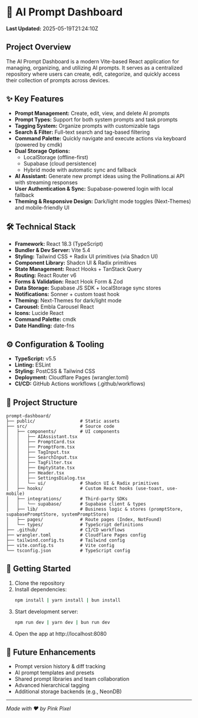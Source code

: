 # 🚀 AI Prompt Dashboard

**Last Updated:** 2025-05-19T21:24:10Z

## Project Overview

The AI Prompt Dashboard is a modern Vite-based React application for managing, organizing, and utilizing AI prompts. It serves as a centralized repository where users can create, edit, categorize, and quickly access their collection of prompts across devices.

## ✨ Key Features

- **Prompt Management:** Create, edit, view, and delete AI prompts
- **Prompt Types:** Support for both system prompts and task prompts
- **Tagging System:** Organize prompts with customizable tags
- **Search & Filter:** Full-text search and tag-based filtering
- **Command Palette:** Quickly navigate and execute actions via keyboard (powered by cmdk)
- **Dual Storage Options:**
  - LocalStorage (offline-first)  
  - Supabase (cloud persistence)  
  - Hybrid mode with automatic sync and fallback
- **AI Assistant:** Generate new prompt ideas using the Pollinations.ai API with streaming responses
- **User Authentication & Sync:** Supabase-powered login with local fallback
- **Theming & Responsive Design:** Dark/light mode toggles (Next-Themes) and mobile-friendly UI

## 🛠️ Technical Stack

- **Framework:** React 18.3 (TypeScript)
- **Bundler & Dev Server:** Vite 5.4
- **Styling:** Tailwind CSS + Radix UI primitives (via Shadcn UI)
- **Component Library:** Shadcn UI & Radix primitives
- **State Management:** React Hooks + TanStack Query
- **Routing:** React Router v6
- **Forms & Validation:** React Hook Form & Zod
- **Data Storage:** Supabase JS SDK + localStorage sync stores
- **Notifications:** Sonner + custom toast hook
- **Theming:** Next-Themes for dark/light mode
- **Carousel:** Embla Carousel React
- **Icons:** Lucide React
- **Command Palette:** cmdk
- **Date Handling:** date-fns

## ⚙️ Configuration & Tooling

- **TypeScript:** v5.5
- **Linting:** ESLint
- **Styling:** PostCSS & Tailwind CSS
- **Deployment:** Cloudflare Pages (wrangler.toml)
- **CI/CD:** GitHub Actions workflows (.github/workflows)

## 📁 Project Structure

```
prompt-dashboard/
├── public/                 # Static assets
├── src/                    # Source code
│   ├── components/         # UI components
│   │   ├── AIAssistant.tsx
│   │   ├── PromptCard.tsx
│   │   ├── PromptForm.tsx
│   │   ├── TagInput.tsx
│   │   ├── SearchInput.tsx
│   │   ├── TagFilter.tsx
│   │   ├── EmptyState.tsx
│   │   ├── Header.tsx
│   │   ├── SettingsDialog.tsx
│   │   └── ui/             # Shadcn UI & Radix primitives
│   ├── hooks/              # Custom React hooks (use-toast, use-mobile)
│   ├── integrations/       # Third-party SDKs
│   │   └── supabase/       # Supabase client & types
│   ├── lib/                # Business logic & stores (promptStore, supabasePromptStore, systemPromptStore)
│   ├── pages/              # Route pages (Index, NotFound)
│   └── types/              # TypeScript definitions
├── .github/                # CI/CD workflows
├── wrangler.toml           # Cloudflare Pages config
├── tailwind.config.ts      # Tailwind config
├── vite.config.ts          # Vite config
└── tsconfig.json           # TypeScript config
```

## 🚀 Getting Started

1. Clone the repository
2. Install dependencies:
   ```bash
   npm install | yarn install | bun install
   ```
3. Start development server:
   ```bash
   npm run dev | yarn dev | bun run dev
   ```
4. Open the app at http://localhost:8080

## 🔮 Future Enhancements

- Prompt version history & diff tracking
- AI prompt templates and presets
- Shared prompt libraries and team collaboration
- Advanced hierarchical tagging
- Additional storage backends (e.g., NeonDB)

---
*Made with ❤️ by Pink Pixel*